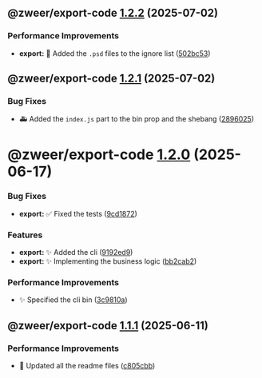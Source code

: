 ## @zweer/export-code [1.2.2](https://github.com/Zweer/utils/compare/@zweer/export-code@1.2.1...@zweer/export-code@1.2.2) (2025-07-02)


### Performance Improvements

* **export:** :see_no_evil: Added the `.psd` files to the ignore list ([502bc53](https://github.com/Zweer/utils/commit/502bc53810efe0f007ffcfd9cc7f39cc57df3e45))

## @zweer/export-code [1.2.1](https://github.com/Zweer/utils/compare/@zweer/export-code@1.2.0...@zweer/export-code@1.2.1) (2025-07-02)


### Bug Fixes

* :ambulance: Added the `index.js` part to the bin prop and the shebang ([2896025](https://github.com/Zweer/utils/commit/28960255a2e2593c15ce59a7e39df9000a3c6a5d))

# @zweer/export-code [1.2.0](https://github.com/Zweer/utils/compare/@zweer/export-code@1.1.1...@zweer/export-code@1.2.0) (2025-06-17)


### Bug Fixes

* **export:** :white_check_mark: Fixed the tests ([9cd1872](https://github.com/Zweer/utils/commit/9cd1872b5b8063efd742e2e1e9efbe940b3c41f9))


### Features

* **export:** :sparkles: Added the cli ([9192ed9](https://github.com/Zweer/utils/commit/9192ed9bba25b24314ad5f3d9d15b8c8ddc6eac5))
* **export:** :sparkles: Implementing the business logic ([bb2cab2](https://github.com/Zweer/utils/commit/bb2cab2feee279639e0a23c48253cb28ce10761e))


### Performance Improvements

* :sparkles: Specified the cli bin ([3c9810a](https://github.com/Zweer/utils/commit/3c9810a4755e518061a601b34e6958787adda8c1))

## @zweer/export-code [1.1.1](https://github.com/Zweer/utils/compare/@zweer/export-code@1.1.0...@zweer/export-code@1.1.1) (2025-06-11)


### Performance Improvements

* :memo: Updated all the readme files ([c805cbb](https://github.com/Zweer/utils/commit/c805cbb7a9258c15cd4b57333679b28b6eaf1c77))
